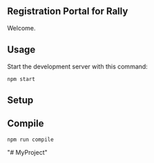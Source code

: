 Registration Portal for Rally
---
Welcome.

Usage
---

Start the development server with this command:

```
npm start
```

Setup
---

Compile
---

```
npm run compile
```
"# MyProject" 
